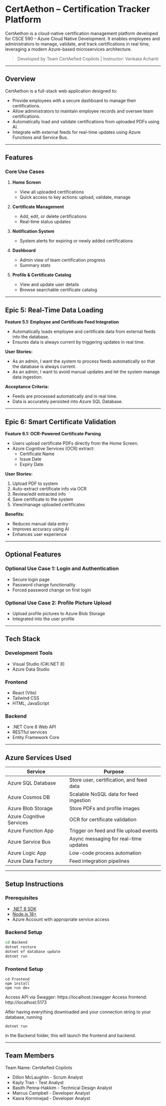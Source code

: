 # CertAethon – Certification Tracker Platform

CertAethon is a cloud-native certification management platform developed for CSCE 590 – Azure Cloud Native Development. It enables employees and administrators to manage, validate, and track certifications in real time, leveraging a modern Azure-based microservices architecture.

> Developed by Team CertAefied Copilots | Instructor: Venkata Achanti

---

## Overview

CertAethon is a full-stack web application designed to:
- Provide employees with a secure dashboard to manage their certifications.
- Allow administrators to maintain employee records and oversee team certifications.
- Automatically load and validate certifications from uploaded PDFs using AI.
- Integrate with external feeds for real-time updates using Azure Functions and Service Bus.

---

## Features

### Core Use Cases

1. **Home Screen**
   - View all uploaded certifications
   - Quick access to key actions: upload, validate, manage

2. **Certificate Management**
   - Add, edit, or delete certifications
   - Real-time status updates

3. **Notification System**
   - System alerts for expiring or newly added certifications

4. **Dashboard**
   - Admin view of team certification progress
   - Summary stats

5. **Profile & Certificate Catalog**
   - View and update user details
   - Browse searchable certificate catalog

---

## Epic 5: Real-Time Data Loading

**Feature 5.1: Employee and Certificate Feed Integration**
- Automatically loads employee and certificate data from external feeds into the database.
- Ensures data is always current by triggering updates in real time.

**User Stories:**
- As an admin, I want the system to process feeds automatically so that the database is always current.
- As an admin, I want to avoid manual updates and let the system manage data ingestion.

**Acceptance Criteria:**
- Feeds are processed automatically and in real time.
- Data is accurately persisted into Azure SQL Database.

---

## Epic 6: Smart Certificate Validation

**Feature 6.1: OCR-Powered Certificate Parsing**
- Users upload certificate PDFs directly from the Home Screen.
- Azure Cognitive Services (OCR) extract:
  - Certificate Name
  - Issue Date
  - Expiry Date

**User Stories:**
1. Upload PDF to system
2. Auto-extract certificate info via OCR
3. Review/edit extracted info
4. Save certificate to the system
5. View/manage uploaded certificates

**Benefits:**
- Reduces manual data entry
- Improves accuracy using AI
- Enhances user experience

---

## Optional Features

### Optional Use Case 1: Login and Authentication
- Secure login page
- Password change functionality
- Forced password change on first login

### Optional Use Case 2: Profile Picture Upload
- Upload profile pictures to Azure Blob Storage
- Integrated into the user profile

---

## Tech Stack

### Development Tools
- Visual Studio (C#/.NET 8)
- Azure Data Studio

### Frontend
- React (Vite)
- Tailwind CSS
- HTML, JavaScript

### Backend
- .NET Core 8 Web API
- RESTful services
- Entity Framework Core

---

## Azure Services Used

| Service                  | Purpose                                  |
|--------------------------|-------------------------------------------|
| Azure SQL Database       | Store user, certification, and feed data |
| Azure Cosmos DB          | Scalable NoSQL data for feed ingestion   |
| Azure Blob Storage       | Store PDFs and profile images            |
| Azure Cognitive Services | OCR for certificate validation           |
| Azure Function App       | Trigger on feed and file upload events   |
| Azure Service Bus        | Async messaging for real-time updates    |
| Azure Logic App          | Low-code process automation              |
| Azure Data Factory       | Feed integration pipelines               |

---

## Setup Instructions

### Prerequisites
- [.NET 8 SDK](https://dotnet.microsoft.com/)
- [Node.js 18+](https://nodejs.org/)
- Azure Account with appropriate service access

### Backend Setup
```bash
cd Backend
dotnet restore
dotnet ef database update
dotnet run
```

### Frontend Setup
```
cd Frontend
npm install
npm run dev
```
Access API via Swagger: https://localhost:<port>/swagger
Access frontend: http://localhost:5173

After having everything downloaded and your connection string to your database, running
```
dotnet run
```
in the Backend folder, this will launch the frontend and backend.

---

## Team Members

Team Name: CertAefied Copilots
- Dillon McLaughlin - Scrum Analyst
- Kayly Tran - Test Analyst
- Basith Penna-Hakkim - Technical Design Analyst
- Marcus Campbell - Developer Analyst
- Kasra Korminejad - Developer Analyst
